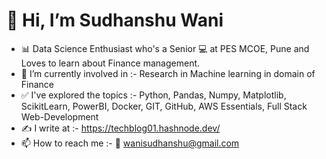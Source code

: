 # 👋 Hi, I’m Sudhanshu Wani
- 📊 Data Science Enthusiast who's a Senior 💻 at PES MCOE, Pune and Loves to learn about Finance management.
- 🌱 I’m currently involved in :- Research in Machine learning in domain of Finance
- ✅ I've explored the topics :- Python, Pandas, Numpy, Matplotlib, ScikitLearn, PowerBI, Docker, GIT, GitHub, AWS Essentials, Full Stack Web-Development
- ✍ I write at :- https://techblog01.hashnode.dev/
- 📫 How to reach me :- 📧 wanisudhanshu@gmail.com


<!---
sudhanshu-wani/sudhanshu-wani is a ✨ special ✨ repository because its `README.md` (this file) appears on your GitHub profile.
You can click the Preview link to take a look at your changes.
--->
